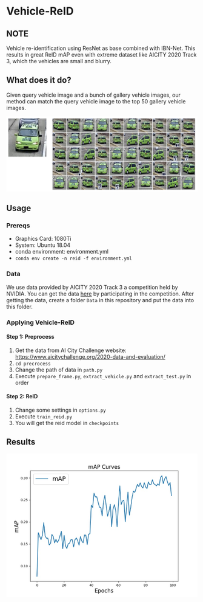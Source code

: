 # Vehicle-ReID

## NOTE

Vehicle re-identification using ResNet as base combined with IBN-Net. This results in great ReID mAP even with extreme dataset like AICITY 2020 Track 3, which the vehicles are small and blurry.

## What does it do?

Given query vehicle image and a bunch of gallery vehicle images, our method can match the query vehicle image to the top 50 gallery vehicle images.

<img src='./figure/result.png'>

## Usage

### Prereqs

* Graphics Card: 1080Ti
* System: Ubuntu 18.04
* conda environment: environment.yml
* `conda env create -n reid -f environment.yml`

### Data

We use data provided by AICITY 2020 Track 3 a competition held by NVIDIA. You can get the data [here](https://www.aicitychallenge.org/2021-data-and-evaluation/) by participating in the competition. After getting the data, create a folder `Data` in this repository and put the data into this folder.

### Applying Vehicle-ReID

#### Step 1: Preprocess

1. Get the data from AI City Challenge website: https://www.aicitychallenge.org/2020-data-and-evaluation/
2. `cd precrocess`
3. Change the path of data in `path.py`
4. Execute `prepare_frame.py`, `extract_vehicle.py` and `extract_test.py` in order


#### Step 2: ReID

1. Change some settings in `options.py`
2. Execute `train_reid.py`
3. You will get the reid model in `checkpoints`

## Results

<img src='./figure/mAP_curve_100.jpg'>


